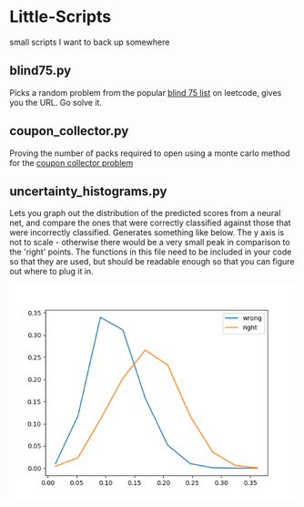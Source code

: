 # Little-Scripts
small scripts I want to back up somewhere

## blind75.py
Picks a random problem from the popular [blind 75 list](https://leetcode.com/discuss/general-discussion/460599/blind-75-leetcode-questions) on leetcode, gives you the URL. Go solve it. 

## coupon_collector.py
Proving the number of packs required to open using a monte carlo method for the [coupon collector problem](https://en.wikipedia.org/wiki/Coupon_collector%27s_problem)

## uncertainty_histograms.py
Lets you graph out the distribution of the predicted scores from a neural net, and compare the ones that were correctly classified against those that were incorrectly classified. Generates something like below. The y axis is not to scale - otherwise there would be a very small peak in comparison to the 'right' points. The functions in this file need to be included in your code so that they are used, but should be readable enough so that you can figure out where to plug it in.

![uncertainty histogram](pics/uncertainty_histogram.png)
